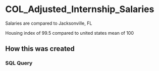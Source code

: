 # COL_Adjusted_Internship_Salaries

Salaries are compared to Jacksonville, FL

Housing index of 99.5 compared to united states mean of 100

## How this was created

### SQL Query
